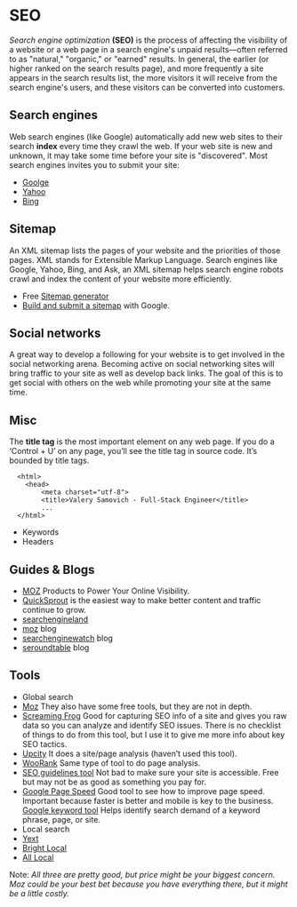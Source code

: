 # SEO

*Search engine optimization* **(SEO)** is the process of affecting the visibility of a website or a web page in a search engine's unpaid results—often referred to as "natural," "organic," or "earned" results. In general, the earlier (or higher ranked on the search results page), and more frequently a site appears in the search results list, the more visitors it will receive from the search engine's users, and these visitors can be converted into customers.

## Search engines

Web search engines (like Google) automatically add new web sites to their search **index** every time they crawl the web. If your web site is new and unknown, it may take some time before your site is "discovered". Most search engines invites you to submit your site:

- [Goolge](https://www.google.com/webmasters/tools/submit-url?continue=/addurl)
- [Yahoo](https://search.yahoo.com/info/submit.html)
- [Bing](http://www.bing.com/toolbox/submit-site-url)

## Sitemap

An XML sitemap lists the pages of your website and the priorities of those pages. XML stands for Extensible Markup Language. Search engines like Google, Yahoo, Bing, and Ask, an XML sitemap helps search engine robots crawl and index the content of your website more efficiently.

- Free [Sitemap generator](https://www.xml-sitemaps.com/)
- [Build and submit a sitemap](https://support.google.com/webmasters/answer/183668?hl=en) with Google.

## Social networks

A great way to develop a following for your website is to get involved in the social networking arena. Becoming active on social networking sites will bring traffic to your site as well as develop back links. The goal of this is to get social with others on the web while promoting your site at the same time.

## Misc

The **title tag** is the most important element on any web page. If you do a ‘Control + U’ on any page, you’ll see the title tag in source code. It’s bounded by title tags.
      
      <html>
        <head>
            <meta charset="utf-8">
            <title>Valery Samovich - Full-Stack Engineer</title>
            ...
      </html>

- Keywords 
- Headers

## Guides & Blogs

- [MOZ](https://moz.com/beginners-guide-to-seo) Products to Power Your Online Visibility.
- [QuickSprout](https://www.quicksprout.com/the-advanced-guide-to-seo/) is the easiest way to make better content and traffic continue to grow.
- [searchengineland](http://searchengineland.com/)
- [moz](https://moz.com/blog) blog
- [searchenginewatch](https://searchenginewatch.com/category/seo/) blog
- [seroundtable](https://www.seroundtable.com/) blog

## Tools
- Global search
 - [Moz](https://moz.com/products) They also have some free tools, but they are not in depth.
 - [Screaming Frog](https://www.screamingfrog.co.uk/seo-spider/) Good for capturing SEO info of a site and gives you raw data so you can analyze and identify SEO issues. There is no checklist of things to do from this tool, but I use it to give me more info about key SEO tactics.  
 - [Upcity](http://upcity.com/) It does a site/page analysis (haven’t used this tool).
 - [WooRank](https://www.woorank.com/) Same type of tool to do page analysis.
 - [SEO guidelines tool](https://varvy.com/) Not bad to make sure your site is accessible. Free but may not be as good as something you pay for.
 - [Google Page Speed](https://developers.google.com/speed/pagespeed/insights/) Good tool to see how to improve page speed. Important because faster is better and mobile is key to the business.
[Google keyword tool](https://adwords.google.com/KeywordPlanner) Helps identify search demand of a keyword phrase, page, or site.
- Local search
 - [Yext](http://www.yext.com/en/)
 - [Bright Local](https://www.brightlocal.com/)
 - [All Local](http://www.alllocal.com/)

Note: *All three are pretty good, but price might be your biggest concern. Moz could be your best bet because you have everything there, but it might be a little costly.*


